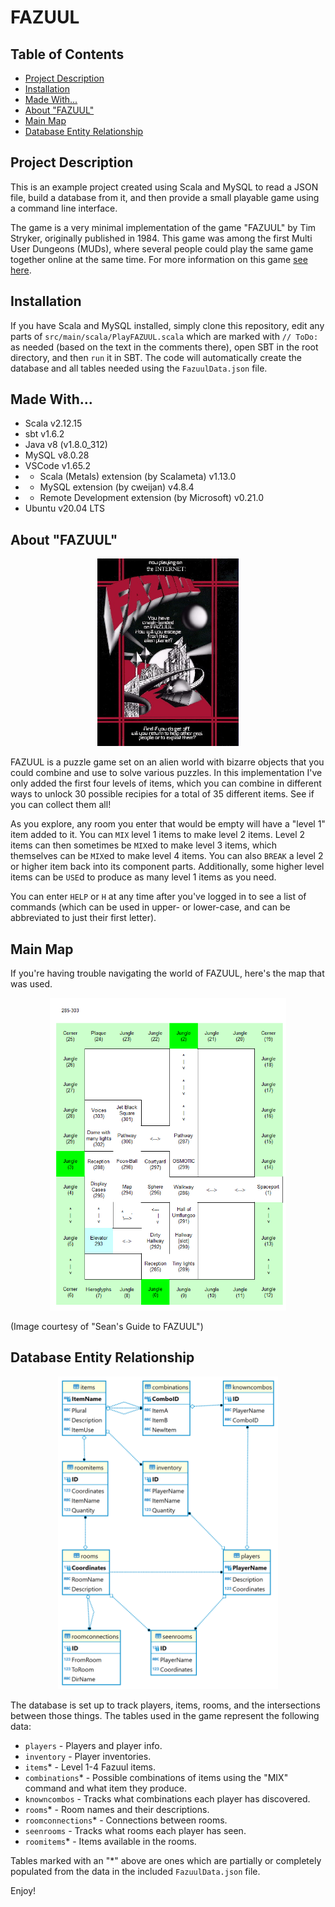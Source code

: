 # FAZUUL
## Table of Contents

* <a href="#project-description">Project Description</a>
* <a href="#installation">Installation</a>
* <a href="#made-with">Made With...</a>
* <a href="#about-fazuul">About "FAZUUL"</a>
* <a href="#main-map">Main Map</a>
* <a href="#database-entity-relationship">Database Entity Relationship</a>

## Project Description
This is an example project created using Scala and MySQL to read a JSON file, build a database from it, and then provide a small playable game using a command line interface.

The game is a very minimal implementation of the game "FAZUUL" by Tim Stryker, originally published in 1984.  This game was among the first Multi User Dungeons (MUDs), where several people could play the same game together online at the same time.  For more information on this game <a href="https://en-academic.com/dic.nsf/enwiki/3185151">see here</a>.

## Installation

If you have Scala and MySQL installed, simply clone this repository, edit any parts of `src/main/scala/PlayFAZUUL.scala` which are marked with `// ToDo:` as needed (based on the text in the comments there), open SBT in the root directory, and then `run` it in SBT.  The code will automatically create the database and all tables needed using the `FazuulData.json` file.

## Made With...
- Scala v2.12.15
- sbt v1.6.2
- Java v8 (v1.8.0_312)
- MySQL v8.0.28
- VSCode v1.65.2
- - Scala (Metals) extension (by Scalameta) v1.13.0
- - MySQL extension (by cweijan) v4.8.4
- - Remote Development extension (by Microsoft) v0.21.0
- Ubuntu v20.04 LTS

## About "FAZUUL"

<div align="center"><img alt="FAZUUL product image" src="/images/Fazuul.jpg?raw=true" height=300></div>

FAZUUL is a puzzle game set on an alien world with bizarre objects that you could combine and use to solve various puzzles.  In this implementation I've only added the first four levels of items, which you can combine in different ways to unlock 30 possible recipies for a total of 35 different items.  See if you can collect them all!

As you explore, any room you enter that would be empty will have a "level 1" item added to it.  You can `MIX` level 1 items to make level 2 items.  Level 2 items can then sometimes be `MIX`ed to make level 3 items, which themselves can be `MIX`ed to make level 4 items.  You can also `BREAK` a level 2 or higher item back into its component parts.  Additionally, some higher level items can be `USE`d to produce as many level 1 items as you need.

You can enter `HELP` or `H` at any time after you've logged in to see a list of commands (which can be used in upper- or lower-case, and can be abbreviated to just their first letter).

## Main Map
If you're having trouble navigating the world of FAZUUL, here's the map that was used.

<div align="center"><img alt="FAZUUL product image" src="/images/city_floor1.gif?raw=true" height=500></div>

(Image courtesy of "Sean's Guide to FAZUUL")

## Database Entity Relationship

<div align="center"><img alt="FAZUUL product image" src="/images/FAZUUL_ER_Diagram.png?raw=true" height=500></div>

The database is set up to track players, items, rooms, and the intersections between those things.  The tables used in the game represent the following data:

* `players` - Players and player info.
* `inventory` - Player inventories.
* `items`* - Level 1-4 Fazuul items.
* `combinations`* - Possible combinations of items using the "MIX" command and what item they produce.
* `knowncombos` - Tracks what combinations each player has discovered.
* `rooms`* - Room names and their descriptions.
* `roomconnections`* - Connections between rooms.
* `seenrooms` - Tracks what rooms each player has seen.
* `roomitems`* - Items available in the rooms.

Tables marked with an "*" above are ones which are partially or completely populated from the data in the included `FazuulData.json` file.

Enjoy!
